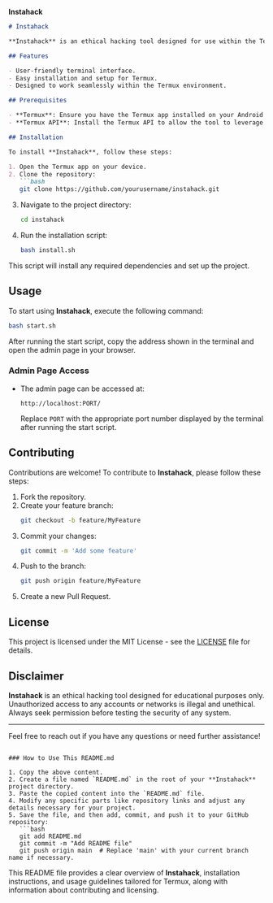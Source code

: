**Instahack**

```markdown
# Instahack

**Instahack** is an ethical hacking tool designed for use within the Termux app. This tool combines Python, HTML, and CSS to provide users with a versatile interface for testing security vulnerabilities ethically.

## Features

- User-friendly terminal interface.
- Easy installation and setup for Termux.
- Designed to work seamlessly within the Termux environment.

## Prerequisites

- **Termux**: Ensure you have the Termux app installed on your Android device.
- **Termux API**: Install the Termux API to allow the tool to leverage underlying Android features.

## Installation

To install **Instahack**, follow these steps:

1. Open the Termux app on your device.
2. Clone the repository:
   ```bash
   git clone https://github.com/yourusername/instahack.git
   ```
3. Navigate to the project directory:
   ```bash
   cd instahack
   ```
4. Run the installation script:
   ```bash
   bash install.sh
   ```

This script will install any required dependencies and set up the project.

## Usage

To start using **Instahack**, execute the following command:

```bash
bash start.sh
```

After running the start script, copy the address shown in the terminal and open the admin page in your browser. 

### Admin Page Access

- The admin page can be accessed at:
  ```
  http://localhost:PORT/
  ```
  Replace `PORT` with the appropriate port number displayed by the terminal after running the start script.

## Contributing

Contributions are welcome! To contribute to **Instahack**, please follow these steps:

1. Fork the repository.
2. Create your feature branch:
   ```bash
   git checkout -b feature/MyFeature
   ```
3. Commit your changes:
   ```bash
   git commit -m 'Add some feature'
   ```
4. Push to the branch:
   ```bash
   git push origin feature/MyFeature
   ```
5. Create a new Pull Request.

## License

This project is licensed under the MIT License - see the [LICENSE](LICENSE) file for details.

## Disclaimer

**Instahack** is an ethical hacking tool designed for educational purposes only. Unauthorized access to any accounts or networks is illegal and unethical. Always seek permission before testing the security of any system.

---

Feel free to reach out if you have any questions or need further assistance!
```

### How to Use This README.md

1. Copy the above content.
2. Create a file named `README.md` in the root of your **Instahack** project directory.
3. Paste the copied content into the `README.md` file.
4. Modify any specific parts like repository links and adjust any details necessary for your project.
5. Save the file, and then add, commit, and push it to your GitHub repository:
   ```bash
   git add README.md
   git commit -m "Add README file"
   git push origin main  # Replace 'main' with your current branch name if necessary.
   ```

This README file provides a clear overview of **Instahack**, installation instructions, and usage guidelines tailored for Termux, along with information about contributing and licensing.
